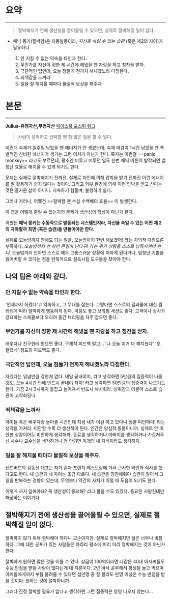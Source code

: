 


# 요약
___

> 절박해지기 전에 생산성을 끌어올릴 수 있으면, 실제로 절박해질 일이 없다.

* 패닉 몽키(절박함)은 자동발동이라, _자신을 속일 수 있는 습관_ (혹은 제2의 자아)가 필요하다

	1. 안 지킬 수 없는 약속을 타인과 한다.
	2. 무언가를 자신이 정한 제 시간에 해냈을 땐 자랑을 하고 칭찬을 받자.
	3. 극단적인 팁인데, 오늘 잠들기 전까지 해내겠노라 다짐한다.
	4. 죄책감을 느껴라
	5. 일을 잘 해치울 때마다 물질적 보상을 해주자



# 본문
___

__Julius-유형자산,무형자산__
[페이스북 포스팅 링크](https://m.facebook.com/story.php?story_fbid=pfbid0Syv4sBNzyjjdepxz1ccqjkgPQKAi4Ai6zFHxERVpgikN5RAUKtgUMm77zSG9yHyKl&id=100051225699469)

> 사람이 절박하고 급박할 땐 참 많은 일을 할 수 있다.

예컨대 숙제가 일주일 남았을 땐 에너지가 안 생겼는데, 숙제 마감이 1시간 남았을 땐 폭발적인 신비한 에너지가 생기는 그런 이치가 아닌가 한다. 혹자는 이런걸 ==panic monkey== 라고도 부르던데,  평소엔 미루고 미루던 일도 한번 패닉 버튼이 발작되면 엄청난 효율로 해치울 수 있게 되기도 한다.

문제는 실제로 절박해지기 전까진, 실제로 타인에 의해 압박을 받기 전까진 이런 에너지를 잘 활용하기 쉽지 않다는 것이다. 그리고 외부 환경에 의해 이런 압박을 받고 산다는 것은 즐거운 삶이 아니다. 지속하기 힘들며, 불행하기 쉽다.

그러나 저러나, 어쨌건 ==절박할 땐 수십 수백배의 효율== 이 발생한다.

이 갭을 어떻게 줄일 수 있는지의 문제가 생산성의 핵심이 아닌가 한다.

어쨌든 __패닉 몽키는 수동적으로 발동되는 시스템인지라, 자신을 속일 수 있는 어떤 제 2의 자아랄까 최면 (혹은 습관)을 만들어야만 한다.__

실제로 오늘밤까지 안해도 되는 일을, 오늘밤까지 한번 해보겠어! 라는 자의적 다짐으론 부족하다. _오늘밤까지 안 하면 큰일이 난다구! 라는 위기 상황을 스스로 납득시켜야 한다._ 오늘밤까지 안하면 스스로 매우 고통스러운 상황에 처하게 된다거나, 엄청난 기쁨을 잃어버릴 수 있다는 점을 반복적으로 설득시킬 도구들을 찾아야 한다.

## 나의 팁은 아래와 같다.

### 안 지킬 수 없는 약속을 타인과 한다.
'언제까지 하겠다'고 약속하고, 그 무대를 잡는다. 그렇다면 스스로의 결과물에 대한 퀄리티에 따라 절박하게 행동하게 된다. 미팅도 좋고 브리핑 세션도 좋다. 고객이나 상사가 강요하는 스케쥴보다 오히려 중간 브리핑을 자주 잡으면 좋다.

### 무언가를 자신이 정한 제 시간에 해냈을 땐 자랑을 하고 칭찬을 받자.
배우자나 친구한테 받으면 좋다. 구체적 피드백 말고... '나 오늘 이거 다 해치웠다' '오 잘했네' 정도의 피드백도 좋다.

### 극단적인 팁인데, 오늘 잠들기 전까지 해내겠노라 다짐한다.
자겠다는 일념만큼 강한게 없다. 내일 끝내야지, 라고 생각하면 5만큼의 집중력이 나올 것도, 오늘 4시간 안에 반드시 끝내야 자지! 라고 생각하면 50만큼의 집중력이 나오기도 한다. 가끔 2시 3시까지 붙잡고 늘어져서 반드시 해치워라. 성취감과 더불어 스스로 습관이 고착화된다.

### 죄책감을 느껴라
아이들 혹은 배우자랑 놀아줄 시간인데 지금 내가 이걸 하고 있다니 정말 미안하다! 라는 생각을 가져라. 미안할 수록 더 생산적이 된다. 인간은 양심적 동물이니까. 실제로 안 미안한 상황이어도 미안하게 생각해라. 동료를 생각하거나 아버지를 생각하거나 가르쳐주신 사수나 교수님을 생각하거나 정 안되면 미래의 내 자식이라도 생각하자.

### 일을 잘 해치울 때마다 물질적 보상을 해주자.
샌드버드의 김동신 대표는 자기 혼자 프렌치 레스토랑에 가서 근사한 와인과 식사를 했다고도 한다. 내 습관과 내 자아는 조금 다르다. 내 습관을 칭찬해줘야 습관이 알아서 그 일을 반복하는 경향이 있는데, 무엇보다 약간의 사치가 이럴 때 도움이 되기도 한다.

이렇게 까지 일해야돼? 꼭 생산성이 중요해? 라고 물을 수도 있겠다. 중요한 사람한테만 해당하는 이야기다.

## 절박해지기 전에 생산성을 끌어올릴 수 있으면, 실제로 절박해질 일이 없다.

절박하지 않기 위해 절박해야 하다니 모순이지만. 실제로 절박해지면 삶은 너무나 비참하다. 그에 대한 공포가 있는 사람들은 차라리 평소에 미리 미리 절박해지는 것이 아닌가 한다.

절박하게 원하면 많은 것을 이룰 수 있다. 상금이 100억이라면 나같은 40대 아저씨들도 수능 만점을 받을 사람이 많다는게 내 지론이다. 2년 바삭 공부해서 평생을 놀고 먹으며 아이들에게까지 부를 물려줄 수 있다면 십만명 중 잘 몰라도 만명 이상은 수능 만점을 받을 것이다. 원하는 것에 절박하니까.

그러나 진정 절박할 필요가 없다고 생각하면 그런 집중력은 영영 나오지 않는다...